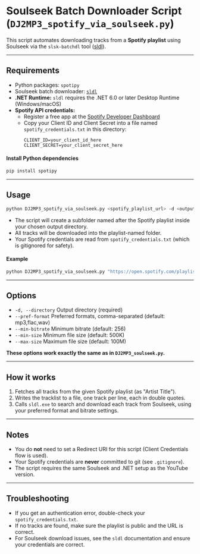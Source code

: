 # Soulseek Batch Downloader Script (`DJ2MP3_spotify_via_soulseek.py`)

This script automates downloading tracks from a **Spotify playlist** using Soulseek via the `slsk-batchdl` tool ([sldl](https://github.com/fiso64/slsk-batchdl)).

---

## Requirements

- Python packages: `spotipy`
- Soulseek batch downloader: [`sldl`](https://github.com/fiso64/slsk-batchdl)
- **.NET Runtime:** `sldl` requires the .NET 6.0 or later Desktop Runtime (Windows/macOS)
- **Spotify API credentials:**
    - Register a free app at the [Spotify Developer Dashboard](https://developer.spotify.com/dashboard/applications)
    - Copy your Client ID and Client Secret into a file named `spotify_credentials.txt` in this directory:
      ```
      CLIENT_ID=your_client_id_here
      CLIENT_SECRET=your_client_secret_here
      ```

#### Install Python dependencies
```sh
pip install spotipy
```

---

## Usage

```sh
python DJ2MP3_spotify_via_soulseek.py <spotify_playlist_url> -d <output_directory>
```

- The script will create a subfolder named after the Spotify playlist inside your chosen output directory.
- All tracks will be downloaded into the playlist-named folder.
- Your Spotify credentials are read from `spotify_credentials.txt` (which is gitignored for safety).

#### Example
```sh
python DJ2MP3_spotify_via_soulseek.py "https://open.spotify.com/playlist/37i9dQZF1DXcBWIGoYBM5M" -d soulseek_downloads
```

---

## Options

- `-d, --directory`       Output directory (required)
- `--pref-format`         Preferred formats, comma-separated (default: mp3,flac,wav)
- `--min-bitrate`         Minimum bitrate (default: 256)
- `--min-size`            Minimum file size (default: 500K)
- `--max-size`            Maximum file size (default: 100M)

**These options work exactly the same as in `DJ2MP3_soulseek.py`.**

---

## How it works

1. Fetches all tracks from the given Spotify playlist (as "Artist Title").
2. Writes the tracklist to a file, one track per line, each in double quotes.
3. Calls `sldl.exe` to search and download each track from Soulseek, using your preferred format and bitrate settings.

---

## Notes
- You do **not** need to set a Redirect URI for this script (Client Credentials flow is used).
- Your Spotify credentials are **never** committed to git (see `.gitignore`).
- The script requires the same Soulseek and .NET setup as the YouTube version.

---

## Troubleshooting
- If you get an authentication error, double-check your `spotify_credentials.txt`.
- If no tracks are found, make sure the playlist is public and the URL is correct.
- For Soulseek download issues, see the `sldl` documentation and ensure your credentials are correct. 